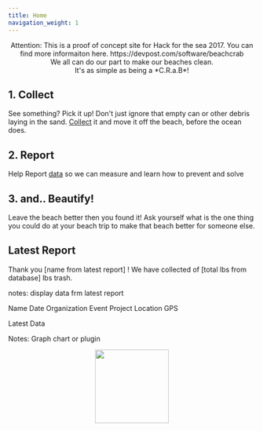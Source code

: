 ```yaml
---
title: Home
navigation_weight: 1
---
```


<center>
Attention: This is a proof of concept site for Hack for the sea 2017. You can find more informaiton here.
https://devpost.com/software/beachcrab
<br/>
We all can do our part to make our beaches clean.
<br />
It's as simple as being a *C.R.a.B*!
</center>

## 1. Collect
See something? Pick it up! Don't just ignore that empty can or other debris laying in the sand. [Collect](/collect) it and move it off the beach, before the ocean does.

## 2. Report
Help Report [data](/data) so we can measure and learn how to prevent  and solve

## 3. and.. Beautify!
Leave the beach better then you found it! Ask yourself what is the one thing you could do at your beach trip to make that beach better for someone else.

## Latest Report

Thank you [name from latest report] !
We have collected  of [total lbs from database] lbs trash.

notes: display data frm latest report

Name
Date
Organization
Event
Project
Location
GPS

Latest Data

Notes: Graph chart or plugin



<center>
	<img src="https://upload.wikimedia.org/wikipedia/commons/0/0b/Caracangrejo.png" width="150px" />
</center>
